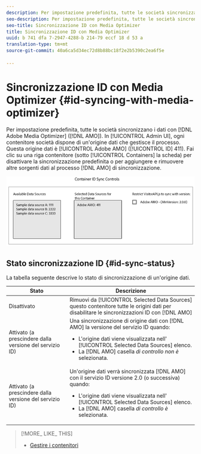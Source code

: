 ```yaml
---
description: Per impostazione predefinita, tutte le società sincronizzano i dati con Adobe Media Optimizer (AMO). Nell'interfaccia utente di amministrazione, ogni contenitore società dispone di un'origine dati che gestisce il processo. Questa origine dati è Adobe AMO (ID 411). Fai clic su una riga contenitore (nella scheda Contenitori) per disattivare la sincronizzazione predefinita di una società selezionata oppure per aggiungere e rimuovere altre sorgenti dati al processo di sincronizzazione AMO.
seo-description: Per impostazione predefinita, tutte le società sincronizzano i dati con Adobe Media Optimizer (AMO). Nell'interfaccia utente di amministrazione, ogni contenitore società dispone di un'origine dati che gestisce il processo. Questa origine dati è Adobe AMO (ID 411). Fai clic su una riga contenitore (nella scheda Contenitori) per disattivare la sincronizzazione predefinita di una società selezionata oppure per aggiungere e rimuovere altre sorgenti dati al processo di sincronizzazione AMO.
seo-title: Sincronizzazione ID con Media Optimizer
title: Sincronizzazione ID con Media Optimizer
uuid: b 741 dfa 7-2947-4288-b 214-79 eccf 18 d 53 a
translation-type: tm+mt
source-git-commit: 40a6ca5d34ec72d8b88bc18f2e2b5390c2ea6f5e

---
```



# Sincronizzazione ID con Media Optimizer {#id-syncing-with-media-optimizer}

Per impostazione predefinita, tutte le società sincronizzano i dati con [!DNL Adobe Media Optimizer] ([!DNL AMO]). In [!UICONTROL Admin UI], ogni contenitore società dispone di un'origine dati che gestisce il processo. Questa origine dati è [!UICONTROL Adobe AMO] ([!UICONTROL ID] 411). Fai clic su una riga contenitore (sotto [!UICONTROL Containers] la scheda) per disattivare la sincronizzazione predefinita o per aggiungere e rimuovere altre sorgenti dati al processo [!DNL AMO] di sincronizzazione.

![](assets/id-sync.png)

## Stato sincronizzazione ID {#id-sync-status}

La tabella seguente descrive lo stato di sincronizzazione di un'origine dati.

| Stato | Descrizione |
|------ | -------- |
| Disattivato | Rimuovi da [!UICONTROL Selected Data Sources] questo contenitore tutte le origini dati per disabilitare le sincronizzazioni ID con [!DNL AMO] |
| Attivato (a prescindere dalla versione del servizio ID) | Una sincronizzazione di origine dati con [!DNL AMO] la versione del servizio ID quando: <ul><li>L'origine dati viene visualizzata nell' [!UICONTROL Selected Data Sources] elenco.</li><li>La [!DNL AMO] casella *di controllo non è* selezionata.</li></ul> |
| Attivato (a prescindere dalla versione del servizio ID) | Un'origine dati verrà sincronizzata [!DNL AMO] con il servizio ID versione 2.0 (o successiva) quando: <ul><li>L'origine dati viene visualizzata nell' [!UICONTROL Selected Data Sources] elenco.</li><li>La [!DNL AMO] casella *di controllo è* selezionata.</li></ul> |

>[!MORE_ LIKE_ THIS]
>
>* [Gestire i contenitori](../companies/admin-manage-containers.md#task_61DB5CEECC5049DD8D059C642AC3F967)

